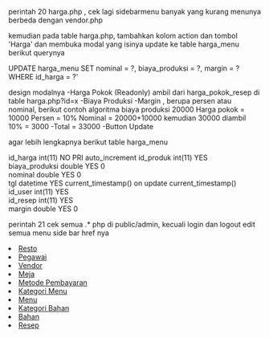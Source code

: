 perintah 20
harga.php , cek lagi sidebarmenu banyak yang kurang menunya berbeda dengan vendor.php

kemudian pada table harga.php, tambahkan kolom action dan tombol 'Harga' dan membuka modal
yang isinya update ke table harga_menu
berikut querynya

UPDATE harga_menu SET nominal = ?, biaya_produksi = ?, margin = ? WHERE id_harga = ?'

design modalnya
-Harga Pokok  (Readonly) ambil dari harga_pokok_resep di table harga.php?id=x
-Biaya Produksi
-Margin , berupa persen atau nominal, berikut contoh algoritma
         biaya produksi 20000
         Harga pokok = 10000
         Persen = 10%
         Nominal = 20000+10000 kemudian 30000 diambil 10% = 3000
-Total = 33000
-Button Update

agar lebih lengkapnya berikut table harga_menu

id_harga	int(11)	NO	PRI		auto_increment
id_produk	int(11)	YES			
biaya_produksi	double	YES		0	
nominal	double	YES		0	
tgl	datetime	YES		current_timestamp()	on update current_timestamp()
id_user	int(11)	YES			
id_resep	int(11)	YES			
margin	double	YES		0	


perintah 21
cek semua .* php di public/admin, kecuali login dan logout
edit semua menu side bar href nya
 <li class="nav-item"><a class="nav-link" href="resto.php"><i class="bi bi-building"></i> Resto</a></li>
                    <li class="nav-item"><a class="nav-link" href="pegawai.php"><i class="bi bi-people"></i> Pegawai</a></li>
                    <li class="nav-item"><a class="nav-link" href="vendor.php"><i class="bi bi-truck"></i> Vendor</a></li>
                    <li class="nav-item"><a class="nav-link" href="meja.php"><i class="bi bi-table"></i> Meja</a></li>
                    <li class="nav-item"><a class="nav-link" href="metode_pembayaran.php"><i class="bi bi-credit-card"></i> Metode Pembayaran</a></li>
<li class="nav-item"><a class="nav-link" href="kategori_menu.php"><i class="bi bi-tags"></i> Kategori Menu</a></li>
                    <li class="nav-item"><a class="nav-link" href="menu.php"><i class="bi bi-card-list"></i> Menu</a></li>
                    <li class="nav-item"><a class="nav-link" href="kategori_bahan.php"><i class="bi bi-collection"></i> Kategori Bahan</a></li>
                    <li class="nav-item"><a class="nav-link" href="bahan.php"><i class="bi bi-basket"></i> Bahan</a></li>
                    <li class="nav-item"><a class="nav-link" href="resep.php"><i class="bi bi-journal-text"></i> Resep</a></li>
